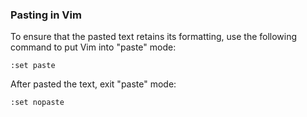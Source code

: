 ### Pasting in Vim
To ensure that the pasted text retains its formatting, use the following command to put Vim into "paste" mode:
```
:set paste
```

After pasted the text, exit "paste" mode:
```
:set nopaste
```
